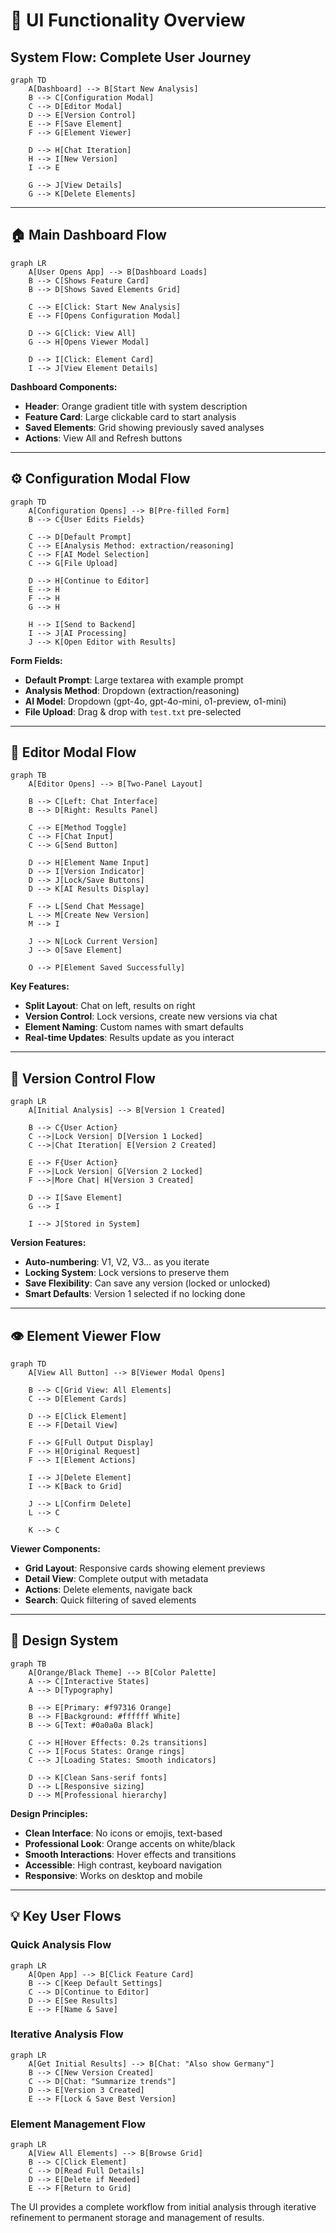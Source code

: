 # 🎨 UI Functionality Overview

## System Flow: Complete User Journey

```mermaid
graph TD
    A[Dashboard] --> B[Start New Analysis]
    B --> C[Configuration Modal]
    C --> D[Editor Modal]
    D --> E[Version Control]
    E --> F[Save Element]
    F --> G[Element Viewer]
    
    D --> H[Chat Iteration]
    H --> I[New Version]
    I --> E
    
    G --> J[View Details]
    G --> K[Delete Elements]
```

---

## 🏠 Main Dashboard Flow

```mermaid
graph LR
    A[User Opens App] --> B[Dashboard Loads]
    B --> C[Shows Feature Card]
    B --> D[Shows Saved Elements Grid]
    
    C --> E[Click: Start New Analysis]
    E --> F[Opens Configuration Modal]
    
    D --> G[Click: View All]
    G --> H[Opens Viewer Modal]
    
    D --> I[Click: Element Card]
    I --> J[View Element Details]
```

**Dashboard Components:**
- **Header**: Orange gradient title with system description
- **Feature Card**: Large clickable card to start analysis
- **Saved Elements**: Grid showing previously saved analyses
- **Actions**: View All and Refresh buttons

---

## ⚙️ Configuration Modal Flow

```mermaid
graph TD
    A[Configuration Opens] --> B[Pre-filled Form]
    B --> C{User Edits Fields}
    
    C --> D[Default Prompt]
    C --> E[Analysis Method: extraction/reasoning]
    C --> F[AI Model Selection]
    C --> G[File Upload]
    
    D --> H[Continue to Editor]
    E --> H
    F --> H
    G --> H
    
    H --> I[Send to Backend]
    I --> J[AI Processing]
    J --> K[Open Editor with Results]
```

**Form Fields:**
- **Default Prompt**: Large textarea with example prompt
- **Analysis Method**: Dropdown (extraction/reasoning)
- **AI Model**: Dropdown (gpt-4o, gpt-4o-mini, o1-preview, o1-mini)
- **File Upload**: Drag & drop with `test.txt` pre-selected

---

## 📝 Editor Modal Flow

```mermaid
graph TB
    A[Editor Opens] --> B[Two-Panel Layout]
    
    B --> C[Left: Chat Interface]
    B --> D[Right: Results Panel]
    
    C --> E[Method Toggle]
    C --> F[Chat Input]
    C --> G[Send Button]
    
    D --> H[Element Name Input]
    D --> I[Version Indicator]
    D --> J[Lock/Save Buttons]
    D --> K[AI Results Display]
    
    F --> L[Send Chat Message]
    L --> M[Create New Version]
    M --> I
    
    J --> N[Lock Current Version]
    J --> O[Save Element]
    
    O --> P[Element Saved Successfully]
```

**Key Features:**
- **Split Layout**: Chat on left, results on right
- **Version Control**: Lock versions, create new versions via chat
- **Element Naming**: Custom names with smart defaults
- **Real-time Updates**: Results update as you interact

---

## 🔄 Version Control Flow

```mermaid
graph LR
    A[Initial Analysis] --> B[Version 1 Created]
    
    B --> C{User Action}
    C -->|Lock Version| D[Version 1 Locked]
    C -->|Chat Iteration| E[Version 2 Created]
    
    E --> F{User Action}
    F -->|Lock Version| G[Version 2 Locked]  
    F -->|More Chat| H[Version 3 Created]
    
    D --> I[Save Element]
    G --> I
    
    I --> J[Stored in System]
```

**Version Features:**
- **Auto-numbering**: V1, V2, V3... as you iterate
- **Locking System**: Lock versions to preserve them
- **Save Flexibility**: Can save any version (locked or unlocked)
- **Smart Defaults**: Version 1 selected if no locking done

---

## 👁️ Element Viewer Flow

```mermaid
graph TD
    A[View All Button] --> B[Viewer Modal Opens]
    
    B --> C[Grid View: All Elements]
    C --> D[Element Cards]
    
    D --> E[Click Element]
    E --> F[Detail View]
    
    F --> G[Full Output Display]
    F --> H[Original Request]
    F --> I[Element Actions]
    
    I --> J[Delete Element]
    I --> K[Back to Grid]
    
    J --> L[Confirm Delete]
    L --> C
    
    K --> C
```

**Viewer Components:**
- **Grid Layout**: Responsive cards showing element previews
- **Detail View**: Complete output with metadata
- **Actions**: Delete elements, navigate back
- **Search**: Quick filtering of saved elements

---

## 🎨 Design System

```mermaid
graph TB
    A[Orange/Black Theme] --> B[Color Palette]
    A --> C[Interactive States]
    A --> D[Typography]
    
    B --> E[Primary: #f97316 Orange]
    B --> F[Background: #ffffff White]
    B --> G[Text: #0a0a0a Black]
    
    C --> H[Hover Effects: 0.2s transitions]
    C --> I[Focus States: Orange rings]
    C --> J[Loading States: Smooth indicators]
    
    D --> K[Clean Sans-serif fonts]
    D --> L[Responsive sizing]
    D --> M[Professional hierarchy]
```

**Design Principles:**
- **Clean Interface**: No icons or emojis, text-based
- **Professional Look**: Orange accents on white/black
- **Smooth Interactions**: Hover effects and transitions
- **Accessible**: High contrast, keyboard navigation
- **Responsive**: Works on desktop and mobile

---

## 💡 Key User Flows

### **Quick Analysis Flow**
```mermaid
graph LR
    A[Open App] --> B[Click Feature Card]
    B --> C[Keep Default Settings]
    C --> D[Continue to Editor]
    D --> E[See Results]
    E --> F[Name & Save]
```

### **Iterative Analysis Flow**
```mermaid
graph LR
    A[Get Initial Results] --> B[Chat: "Also show Germany"]
    B --> C[New Version Created]
    C --> D[Chat: "Summarize trends"]
    D --> E[Version 3 Created]
    E --> F[Lock & Save Best Version]
```

### **Element Management Flow**
```mermaid
graph LR
    A[View All Elements] --> B[Browse Grid]
    B --> C[Click Element]
    C --> D[Read Full Details]
    D --> E[Delete if Needed]
    E --> F[Return to Grid]
```

The UI provides a complete workflow from initial analysis through iterative refinement to permanent storage and management of results.